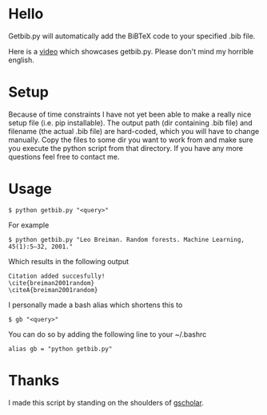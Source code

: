 
# Hello 

Getbib.py will automatically add the BiBTeX code to your specified .bib file. 

Here is a [video](https://www.youtube.com/watch?v=Qnr1v3wg96I) which showcases
getbib.py. Please don't mind my horrible english. 

# Setup

Because of time constraints I have not yet been able to make a really nice setup
file (i.e. pip installable). The output path (dir containing .bib file) and
filename (the actual .bib file) are hard-coded, which you will have to change
manually.  Copy the files to some dir you want to work from and make sure you
execute the python script from that directory. If you have any more questions
feel free to contact me. 

# Usage

    $ python getbib.py "<query>"

For example

    $ python getbib.py "Leo Breiman. Random forests. Machine Learning, 45(1):5–32, 2001."

Which results in the following output

    Citation added succesfully!
    \cite{breiman2001random}
    \citeA{breiman2001random}

I personally made a bash alias which shortens this to

    $ gb "<query>"

You can do so by adding the following line to your ~/.bashrc

    alias gb = "python getbib.py"

# Thanks

I made this script by standing on the shoulders of [gscholar](https://github.com/venthur/gscholar). 




